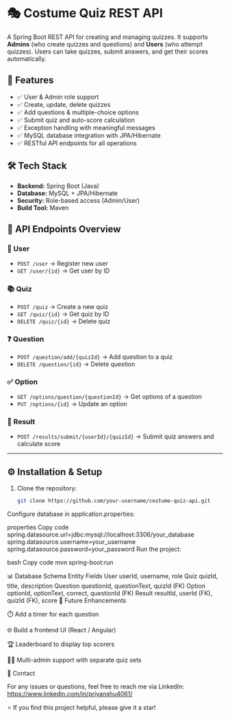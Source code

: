 # 🎭 Costume Quiz REST API  

A Spring Boot REST API for creating and managing quizzes. It supports **Admins** (who create quizzes and questions) and **Users** (who attempt quizzes). Users can take quizzes, submit answers, and get their scores automatically.  

## 🚀 Features  
- ✅ User & Admin role support  
- ✅ Create, update, delete quizzes  
- ✅ Add questions & multiple-choice options  
- ✅ Submit quiz and auto-score calculation  
- ✅ Exception handling with meaningful messages  
- ✅ MySQL database integration with JPA/Hibernate  
- ✅ RESTful API endpoints for all operations  


## 🛠️ Tech Stack  
- **Backend:** Spring Boot (Java)  
- **Database:** MySQL + JPA/Hibernate  
- **Security:** Role-based access (Admin/User)  
- **Build Tool:** Maven  


## 📌 API Endpoints Overview  

### 👤 User  
- `POST /user` → Register new user  
- `GET /user/{id}` → Get user by ID  

### 📚 Quiz  
- `POST /quiz` → Create a new quiz  
- `GET /quiz/{id}` → Get quiz by ID  
- `DELETE /quiz/{id}` → Delete quiz  

### ❓ Question  
- `POST /question/add/{quizId}` → Add question to a quiz  
- `DELETE /question/{id}` → Delete question  

### ✅ Option  
- `GET /options/question/{questionId}` → Get options of a question  
- `PUT /options/{id}` → Update an option  

### 📝 Result  
- `POST /results/submit/{userId}/{quizId}` → Submit quiz answers and calculate score  

---

## ⚙️ Installation & Setup  

1. Clone the repository:  
   ```bash
   git clone https://github.com/your-username/costume-quiz-api.git
Configure database in application.properties:

properties
Copy code
spring.datasource.url=jdbc:mysql://localhost:3306/your_database
spring.datasource.username=your_username
spring.datasource.password=your_password
Run the project:

bash
Copy code
mvn spring-boot:run

📊 Database Schema
Entity	Fields
User	userId, username, role
Quiz	quizId, title, description
Question	questionId, questionText, quizId (FK)
Option	optionId, optionText, correct, questionId (FK)
Result	resultId, userId (FK), quizId (FK), score
🎯 Future Enhancements

⏱️ Add a timer for each question

🌐 Build a frontend UI (React / Angular)

🏆 Leaderboard to display top scorers

🧑‍💻 Multi-admin support with separate quiz sets

📧 Contact

For any issues or questions, feel free to reach me via LinkedIn:
https://www.linkedin.com/in/priyanshu4061/

⭐ If you find this project helpful, please give it a star!
